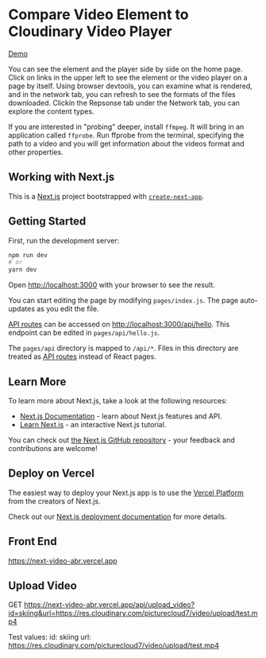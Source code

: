 # Compare Video Element to Cloudinary Video Player

[Demo](https://cld-nextjs-video.netlify.app/)

You can see the element and the player side by side on the home page.  Click on links in the upper left to 
see the element or the video player on a page by itself.  Using browser devtools, you can examine what is rendered, and in the network tab, you can refresh to see the formats of the files downloaded.  Clickin the Repsonse tab under the Network tab,
you can explore the content types.

If you are interested in "probing" deeper, install `ffmpeg`. It will bring in an application called `ffprobe`.  Run ffprobe from the terminal, specifying the path to a video and you will get information about the videos format and other properties.

## Working with Next.js

This is a [Next.js](https://nextjs.org/) project bootstrapped with [`create-next-app`](https://github.com/vercel/next.js/tree/canary/packages/create-next-app).

## Getting Started

First, run the development server:

```bash
npm run dev
# or
yarn dev
```

Open [http://localhost:3000](http://localhost:3000) with your browser to see the result.

You can start editing the page by modifying `pages/index.js`. The page auto-updates as you edit the file.

[API routes](https://nextjs.org/docs/api-routes/introduction) can be accessed on [http://localhost:3000/api/hello](http://localhost:3000/api/hello). This endpoint can be edited in `pages/api/hello.js`.

The `pages/api` directory is mapped to `/api/*`. Files in this directory are treated as [API routes](https://nextjs.org/docs/api-routes/introduction) instead of React pages.

## Learn More

To learn more about Next.js, take a look at the following resources:

- [Next.js Documentation](https://nextjs.org/docs) - learn about Next.js features and API.
- [Learn Next.js](https://nextjs.org/learn) - an interactive Next.js tutorial.

You can check out [the Next.js GitHub repository](https://github.com/vercel/next.js/) - your feedback and contributions are welcome!

## Deploy on Vercel

The easiest way to deploy your Next.js app is to use the [Vercel Platform](https://vercel.com/new?utm_medium=default-template&filter=next.js&utm_source=create-next-app&utm_campaign=create-next-app-readme) from the creators of Next.js.

Check out our [Next.js deployment documentation](https://nextjs.org/docs/deployment) for more details.

## Front End

https://next-video-abr.vercel.app

## Upload Video
GET https://next-video-abr.vercel.app/api/upload_video?id=skiing&url=https://res.cloudinary.com/picturecloud7/video/upload/test.mp4

Test values:
id: skiing
url: https://res.cloudinary.com/picturecloud7/video/upload/test.mp4
